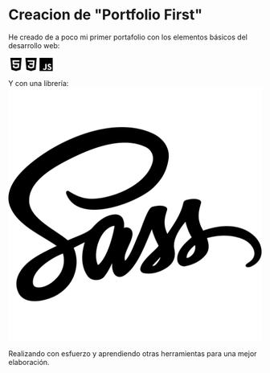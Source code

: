 # Creacion de "Portfolio First"

He creado de a poco mi primer portafolio con los elementos básicos del desarrollo web:

<div style="display:flex">
    <img style="width: 30px" src="./icons/logo-html5.svg" alt="" />
    <img style="width: 30px" src="./icons/logo-css3.svg" alt="" />
    <img style="width: 30px" src="./icons/logo-javascript.svg" alt="" />
</div>

Y con una librería:
    <img style="font-size: 30px" src="./icons/logo-sass.svg" alt="" />

Realizando con esfuerzo y aprendiendo otras herramientas para una mejor elaboración.
